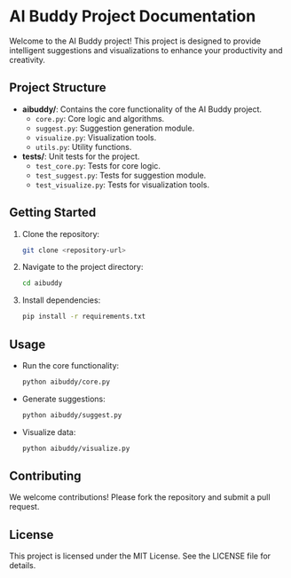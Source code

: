 # AI Buddy Project Documentation

Welcome to the AI Buddy project! This project is designed to provide intelligent suggestions and visualizations to enhance your productivity and creativity.

## Project Structure

- **aibuddy/**: Contains the core functionality of the AI Buddy project.
  - `core.py`: Core logic and algorithms.
  - `suggest.py`: Suggestion generation module.
  - `visualize.py`: Visualization tools.
  - `utils.py`: Utility functions.
- **tests/**: Unit tests for the project.
  - `test_core.py`: Tests for core logic.
  - `test_suggest.py`: Tests for suggestion module.
  - `test_visualize.py`: Tests for visualization tools.

## Getting Started

1. Clone the repository:

   ```bash
   git clone <repository-url>
   ```

2. Navigate to the project directory:

   ```bash
   cd aibuddy
   ```

3. Install dependencies:

   ```bash
   pip install -r requirements.txt
   ```

## Usage

- Run the core functionality:

  ```bash
  python aibuddy/core.py
  ```

- Generate suggestions:

  ```bash
  python aibuddy/suggest.py
  ```

- Visualize data:

  ```bash
  python aibuddy/visualize.py
  ```

## Contributing

We welcome contributions! Please fork the repository and submit a pull request.

## License

This project is licensed under the MIT License. See the LICENSE file for details.

